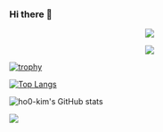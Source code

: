 ### Hi there 👋

<!--
**ho0-kim/ho0-kim** is a ✨ _special_ ✨ repository because its `README.md` (this file) appears on your GitHub profile.

Here are some ideas to get you started:

- 🔭 I’m currently working on ...
- 🌱 I’m currently learning ...
- 👯 I’m looking to collaborate on ...
- 🤔 I’m looking for help with ...
- 💬 Ask me about ...
- 📫 How to reach me: ...
- 😄 Pronouns: ...
- ⚡ Fun fact: ...
-->

<p align="center">
  <img alig src="https://github-profile-trophy.vercel.app/?username=ho0-kim&column=7" />
</p>

<p align="center">
  <img alig src="https://github-readme-stats.vercel.app/api/top-langs/?username=ho0-kim&layout=compact" />
</p>

[![trophy](https://github-profile-trophy.vercel.app/?username=ho0-kim&column=7)](https://github.com/ryo-ma/github-profile-trophy)

[![Top Langs](https://github-readme-stats.vercel.app/api/top-langs/?username=ho0-kim&layout=compact)](https://github.com/anuraghazra/github-readme-stats)

![ho0-kim's GitHub stats](https://github-readme-stats.vercel.app/api?username=ho0-kim&count_private=true&show_icons=true)


<a href="https://hits.seeyoufarm.com"><img src="https://hits.seeyoufarm.com/api/count/incr/badge.svg?url=https%3A%2F%2Fgithub.com%2Fho0-kim&count_bg=%2379C83D&title_bg=%23555555&icon=&icon_color=%23E7E7E7&title=hits&edge_flat=false"/></a>
